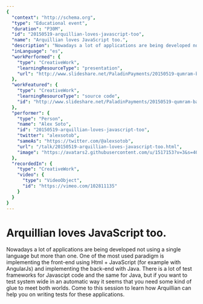 ```yaml
---
{
  "context": "http://schema.org",
  "type": "Educational event",
  "duration": "P30M",
  "id": "20150519-arquillian-loves-javascript-too",
  "name": "Arquillian loves JavaScript too.",
  "description": "Nowadays a lot of applications are being developed not using a single language but more than one.\nOne of the most used paradigm is implementing the front-end using Html + JavaScript (for example with AngularJs) and implementing the back-end with Java.\nThere is a lot of test frameworks for Javascipt code and the same for Java, but if you want to test system wide in an automatic way it seems that you need some kind of glue to meet both worlds.\nCome to this session to learn how Arquillian can help you on writing tests for these applications.",
  "inLanguage": "es",
  "workPerformed": {
    "type": "CreativeWork",
    "learningResourceType": "presentation",
    "url": "http://www.slideshare.net/PaladinPayments/20150519-qumram-barcelonajs"
  },
  "workFeatured": {
    "type": "CreativeWork",
    "learningResourceType": "source code",
    "id": "http://www.slideshare.net/PaladinPayments/20150519-qumram-barcelonajs"
  },
  "performer": {
    "type": "Person",
    "name": "Alex Soto",
    "id": "20150519-arquillian-loves-javascript-too",
    "twitter": "alexsotob",
    "sameAs": "https://twitter.com/@alexsotob",
    "url": "/talk/20150519-arquillian-loves-javascript-too.html",
    "image": "https://avatars2.githubusercontent.com/u/1517153?v=3&s=400"
  },
  "recordedIn": {
    "type": "CreativeWork",
    "video": {
      "type": "VideoObject",
      "id": "https://vimeo.com/102811135"
    }
  }
}
---
```

# Arquillian loves JavaScript too.

Nowadays a lot of applications are being developed not using a single language but more than one.
One of the most used paradigm is implementing the front-end using Html + JavaScript (for example with AngularJs) and implementing the back-end with Java.
There is a lot of test frameworks for Javascipt code and the same for Java, but if you want to test system wide in an automatic way it seems that you need some kind of glue to meet both worlds.
Come to this session to learn how Arquillian can help you on writing tests for these applications.